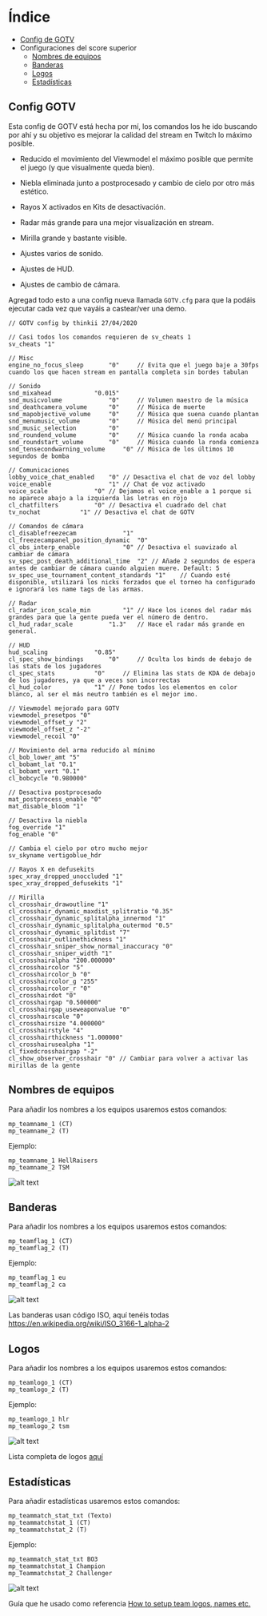 # Índice

- [Config de GOTV](#Config-GOTV)
- Configuraciones del score superior
   - [Nombres de equipos](#-Nombres-de-equipos)
   - [Banderas](#Banderas)
   - [Logos](#Logos)
   - [Estadísticas](#Estadísticas)
   
## Config GOTV

Esta config de GOTV está hecha por mí, los comandos los he ido buscando por ahí y su objetivo es mejorar la calidad del stream en Twitch lo máximo posible.

- Reducido el movimiento del Viewmodel el máximo posible que permite el juego (y que visualmente queda bien).

- Niebla eliminada junto a postprocesado y cambio de cielo por otro más estético.

- Rayos X activados en Kits de desactivación.

- Radar más grande para una mejor visualización en stream.

- Mirilla grande y bastante visible.

- Ajustes varios de sonido.

- Ajustes de HUD.

- Ajustes de cambio de cámara.

Agregad todo esto a una config nueva llamada `GOTV.cfg` para que la podáis ejecutar cada vez que vayáis a castear/ver una demo.

```
// GOTV config by thinkii 27/04/2020

// Casi todos los comandos requieren de sv_cheats 1
sv_cheats "1"

// Misc
engine_no_focus_sleep 		"0" 	// Evita que el juego baje a 30fps cuando los que hacen stream en pantalla completa sin bordes tabulan

// Sonido
snd_mixahead 			"0.015"
snd_musicvolume         	"0"  	// Volumen maestro de la música
snd_deathcamera_volume  	"0"     // Música de muerte
snd_mapobjective_volume 	"0"     // Música que suena cuando plantan
snd_menumusic_volume    	"0"     // Música del menú principal
snd_music_selection 		"0"
snd_roundend_volume     	"0"     // Música cuando la ronda acaba
snd_roundstart_volume   	"0"     // Música cuando la ronda comienza
snd_tensecondwarning_volume 	"0"	// Música de los últimos 10 segundos de bomba

// Comunicaciones
lobby_voice_chat_enabled 	"0"	// Desactiva el chat de voz del lobby
voice_enable        		"1"	// Chat de voz activado
voice_scale 			"0"	// Dejamos el voice_enable a 1 porque si no aparece abajo a la izquierda las letras en rojo
cl_chatfilters 			"0"	// Desactiva el cuadrado del chat
tv_nochat 			"1"	// Desactiva el chat de GOTV

// Comandos de cámara
cl_disablefreezecam 			"1" 
cl_freezecampanel_position_dynamic 	"0" 
cl_obs_interp_enable			"0"	// Desactiva el suavizado al cambiar de cámara
sv_spec_post_death_additional_time 	"2"	// Añade 2 segundos de espera antes de cambiar de cámara cuando alguien muere. Default: 5
sv_spec_use_tournament_content_standards "1"	// Cuando esté disponible, utilizará los nicks forzados que el torneo ha configurado e ignorará los name tags de las armas.

// Radar
cl_radar_icon_scale_min 		"1"	// Hace los iconos del radar más grandes para que la gente pueda ver el número de dentro.
cl_hud_radar_scale 			"1.3"	// Hace el radar más grande en general. 

// HUD 
hud_scaling 			"0.85"
cl_spec_show_bindings 		"0" 	// Oculta los binds de debajo de las stats de los jugadores
cl_spec_stats 			"0" 	// Elimina las stats de KDA de debajo de los jugadores, ya que a veces son incorrectas
cl_hud_color 			"1"	// Pone todos los elementos en color blanco, al ser el más neutro también es el mejor imo.

// Viewmodel mejorado para GOTV
viewmodel_presetpos "0"
viewmodel_offset_y "2"
viewmodel_offset_z "-2"
viewmodel_recoil "0"

// Movimiento del arma reducido al mínimo
cl_bob_lower_amt "5"
cl_bobamt_lat "0.1"
cl_bobamt_vert "0.1"
cl_bobcycle "0.980000"

// Desactiva postprocesado
mat_postprocess_enable "0"
mat_disable_bloom "1"

// Desactiva la niebla
fog_override "1"
fog_enable "0"

// Cambia el cielo por otro mucho mejor
sv_skyname vertigoblue_hdr

// Rayos X en defusekits
spec_xray_dropped_unoccluded "1"
spec_xray_dropped_defusekits "1"

// Mirilla
cl_crosshair_drawoutline "1"
cl_crosshair_dynamic_maxdist_splitratio "0.35"
cl_crosshair_dynamic_splitalpha_innermod "1"
cl_crosshair_dynamic_splitalpha_outermod "0.5"
cl_crosshair_dynamic_splitdist "7"
cl_crosshair_outlinethickness "1"
cl_crosshair_sniper_show_normal_inaccuracy "0"
cl_crosshair_sniper_width "1"
cl_crosshairalpha "200.000000"
cl_crosshaircolor "5"
cl_crosshaircolor_b "0"
cl_crosshaircolor_g "255"
cl_crosshaircolor_r "0"
cl_crosshairdot "0"
cl_crosshairgap "0.500000"
cl_crosshairgap_useweaponvalue "0"
cl_crosshairscale "0"
cl_crosshairsize "4.000000"
cl_crosshairstyle "4"
cl_crosshairthickness "1.000000"
cl_crosshairusealpha "1"
cl_fixedcrosshairgap "-2"
cl_show_observer_crosshair "0" // Cambiar para volver a activar las mirillas de la gente
```
   
## Nombres de equipos

Para añadir los nombres a los equipos usaremos estos comandos:

```
mp_teamname_1 (CT)
mp_teamname_2 (T)
```

Ejemplo:
```
mp_teamname_1 HellRaisers
mp_teamname_2 TSM
```

![alt text](https://steamuserimages-a.akamaihd.net/ugc/222193264455381333/3EDD3437FF3EB6346082EA02CEDB26C0257E4775/ "CS")

## Banderas

Para añadir los nombres a los equipos usaremos estos comandos:
```
mp_teamflag_1 (CT)
mp_teamflag_2 (T)
```

Ejemplo:
```
mp_teamflag_1 eu
mp_teamflag_2 ca
```

![alt text](https://steamuserimages-a.akamaihd.net/ugc/222193264455572323/7F4123F86C755C41FB9775A7F89E1F4376FF3DA6/ "CS")

Las banderas usan código ISO, aquí tenéis todas https://en.wikipedia.org/wiki/ISO_3166-1_alpha-2

## Logos

Para añadir los nombres a los equipos usaremos estos comandos:

```
mp_teamlogo_1 (CT)
mp_teamlogo_2 (T)
```

Ejemplo:

```
mp_teamlogo_1 hlr
mp_teamlogo_2 tsm
```

![alt text](https://steamuserimages-a.akamaihd.net/ugc/222193264455678340/EE31706B8162AD90553CC50E3DE93144F1CEC80C/ "CS")

Lista completa de logos [aquí](https://steamcommunity.com/sharedfiles/filedetails/?id=1109861355)

## Estadísticas

Para añadir estadísticas usaremos estos comandos:

```
mp_teammatch_stat_txt (Texto)
mp_teammatchstat_1 (CT)
mp_teammatchstat_2 (T)
```

Ejemplo:

```
mp_teammatch_stat_txt BO3
mp_teammatchstat_1 Champion
mp_Teammatchstat_2 Challenger
```

![alt text](https://steamuserimages-a.akamaihd.net/ugc/222193264457345839/105BFD1CD1C0A2806737297BA58E1F4AFB15E2A3/ "CS")

Guía que he usado como referencia [How to setup team logos, names etc.](https://steamcommunity.com/sharedfiles/filedetails/?id=788257116)
